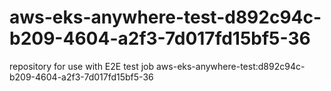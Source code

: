 # aws-eks-anywhere-test-d892c94c-b209-4604-a2f3-7d017fd15bf5-36
repository for use with E2E test job aws-eks-anywhere-test:d892c94c-b209-4604-a2f3-7d017fd15bf5-36
